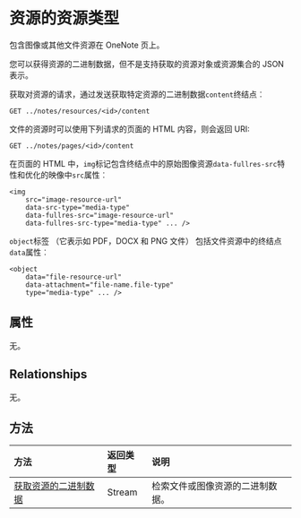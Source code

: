 # <a name="resource-resource-type"></a>资源的资源类型

包含图像或其他文件资源在 OneNote 页上。 

您可以获得资源的二进制数据，但不是支持获取的资源对象或资源集合的 JSON 表示。

<!-- {
  "blockType": "resource",
  "optionalProperties": [

  ],
  "@odata.type": "microsoft.graph.resource"
}-->

获取对资源的请求，通过发送获取特定资源的二进制数据`content`终结点︰

```
GET ../notes/resources/<id>/content
```

文件的资源时可以使用下列请求的页面的 HTML 内容，则会返回 URI:

```
GET ../notes/pages/<id>/content
```

在页面的 HTML 中，`img`标记包含终结点中的原始图像资源`data-fullres-src`特性和优化的映像中`src`属性︰
```
<img 
    src="image-resource-url"  
    data-src-type="media-type"
    data-fullres-src="image-resource-url"  
    data-fullres-src-type="media-type" ... />
```

`object`标签 （它表示如 PDF，DOCX 和 PNG 文件） 包括文件资源中的终结点`data`属性︰

```
<object
    data="file-resource-url"
    data-attachment="file-name.file-type" 
    type="media-type" ... />
```

## <a name="properties"></a>属性
无。

## <a name="relationships"></a>Relationships
无。


## <a name="methods"></a>方法
| 方法           | 返回类型    |说明|
|:---------------|:--------|:----------|
|[获取资源的二进制数据](../api/resource_get.md) | Stream |检索文件或图像资源的二进制数据。|


<!-- uuid: 8fcb5dbc-d5aa-4681-8e31-b001d5168d79
2015-10-25 14:57:30 UTC -->
<!-- {
  "type": "#page.annotation",
  "description": "resource resource",
  "keywords": "",
  "section": "documentation",
  "tocPath": ""
}-->